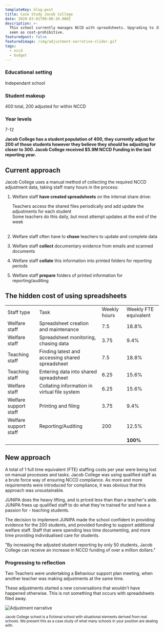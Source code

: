 ```yaml
---
templateKey: blog-post
title: Case Study Jacob College
date: 2020-03-01T00:00:10.000Z
description: >-
  This school currently manages NCCD with spreadsheets. Upgrading to JUNIPA was
  seen as cost-prohibitive. 
featuredpost: false
featuredimage: /img/adjustment-narrative-slider.gif
tags:
  - nccd
  - budget
---
```


<div className="columns has-margin-top-0 has-margin-bottom-30 has-background-light has-padding-20">
  <div className="column">  
    <h3> Educational setting </h3>
    Independant school

  <h3> Student makeup </h3>
    400 total, 200 adjusted for within NCCD

  </div>
  <div className="column">
  <h3>Year levels</h3>  
  7-12
  </div>  
</div>

**Jacob College has a student population of 400, they currently adjust for 200 of those students however they believe they _should_ be adjusting for closer to 300. Jacob College received \$5.9M NCCD Funding in the last reporting year.**

## Current approach

Jacob College uses a manual method of collecting the required NCCD adjustment data, taking staff many hours in the process:

1. Welfare staff **have created spreadsheets** on the internal share drive:

   Teachers access the shared files periodically and add update the adjustments for each student<br>
   Some teachers do this daily, but most attempt updates at the end of the week <br><br>

2. Welfare staff often have to **chase** teachers to update and complete data
3. Welfare staff **collect** documentary evidence from emails and scanned documents
4. Welfare staff **collate** this information into printed folders for reporting periods
5. Welfare staff **prepare** folders of printed information for reporting/auditing

## The hidden cost of using spreadsheets

 <table className="budget-summary has-margin-top-50 has-margin-bottom-50">    
    <tr className="has-background-dark has-text-light">
      <td>Staff type</td>
      <td>Task</td>
      <td>Weekly hours</td>
      <td>Weekly FTE equivalent</td>
    </tr>
    <tr>
      <td>Welfare staff </td>
      <td>Spreadsheet creation and maintenance</td>      
      <td>7.5</td>      
      <td>18.8%</td>
    </tr>
    <tr>
      <td>Welfare staff </td>
      <td>Spreadsheet monitoring, chasing data</td>      
      <td>3.75</td>      
      <td>9.4%</td>
    </tr>
    <tr>
      <td>Teaching staff</td>
      <td>Finding latest and accessing shared spreadsheet</td>      
      <td>7.5</td>
      <td>18.8%</td>
    </tr>
    <tr>
      <td>Teaching staff</td>
      <td>Entering data into shared spreadsheet</td>      
      <td>6.25</td>
      <td>15.6%</td>
    </tr>
     <tr>
     <td>Welfare staff</td>      
      <td>Collating information in virtual file system</td>      
      <td>6.25</td>
      <td>15.6%</td>
    </tr>
    <tr>
     <td>Welfare support staff</td>      
      <td>Printing and filing</td>      
      <td>3.75</td>
      <td>9.4%</td>
    </tr>
  <tr>
     <td>Welfare support staff</td>      
      <td>Reporting/Auditing</td>            
      <td>200</td>
      <td>12.5%</td>
    </tr>    
  <tr>
      <td></td>
      <td></td>                  
      <td></td>      
      <td><strong>100%</strong></td>
    </tr>        
</table>

<div className="has-text-info has-margin-bottom-30">
  <h2 className="has-text-info">New approach</h2>

<p>A total of 1 full time equivalent (FTE) staffing costs per year were being lost on manual processes and tasks. Jacob College was using qualified staff as a brute force way of ensuring NCCD compliance. As more and more requirements were introduced for compliance, it was obvious that this approach was unsustainable.</p>

<p>JUNIPA does the heavy lifting, and is priced less than than a teacher's aide. JUNIPA frees up qualified staff to do what they're trained for and have a passion for - teaching students.</p>

<p>The decision to implement JUNIPA made the school confident in providing evidence for the 200 students, and provided funding to support additional welfare staff. Staff that were spending less time documenting, and more time providing individualised care for students. </p>

<p className="message message-body"> "By increasing the adjusted student reporting by only 50 students, Jacob College can receive an increase in NCCD funding of over a million dollars." </p>

<h3 className="has-text-info">Progressing to reflection</h3>

<p>Two Teachers were undertaking a Behaviour support plan meeting, when another teacher was making adjustments at the same time.</p>

<p>These adjustments started a new conversations that wouldn't have happened otherwise. This is not something that occurs with spreadsheets filed away. </p>

  <div className="has-text-centered">

![Adjustment narrative](/img/adjustment-narrative-slider.gif "Adjustment narrative")

  </div>

</div>

<small>Jacob College school is a fictional school with situational elements derived from real schools. We present this as a case study of what many schools in your position are dealing with.</small>
